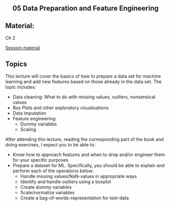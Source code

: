 <h2 align="center">05 Data Preparation and Feature Engineering</h2>

## Material:

Ch 2

[Session material](https://viaucdk-my.sharepoint.com/:f:/g/personal/rib_viauc_dk/EomwA-aniDdHkkNiUUt4r7sBOWG0lWrheNTsjedMxW5_GQ?e=x3zvjO)

## Topics
This lecture will cover the basics of how to prepare a data set for machine learning and add new features based on those already in the data set. The topic includes:

- Data cleaning: What to do with missing values, outliers, nonsensical values
- Box Plots and other exploratory visualisations
- Data imputation
- Feature engineering:
  - Dummy variables
  - Scaling

After attending this lecture, reading the corresponding part of the book and doing exercises, I expect you to be able to:

- Know how to approach features and when to drop and/or engineer them for your specific purposes
- Prepare a dataset for ML. Specifically, you should be able to explain and perform each of the operations below:
  - Handle missing values/NaN-values in appropriate ways
  - Identify and handle outliers using a boxplot
  - Create dummy variables
  - Scale/normalize variables
  - Create a bag-of-words-representation for text-data

